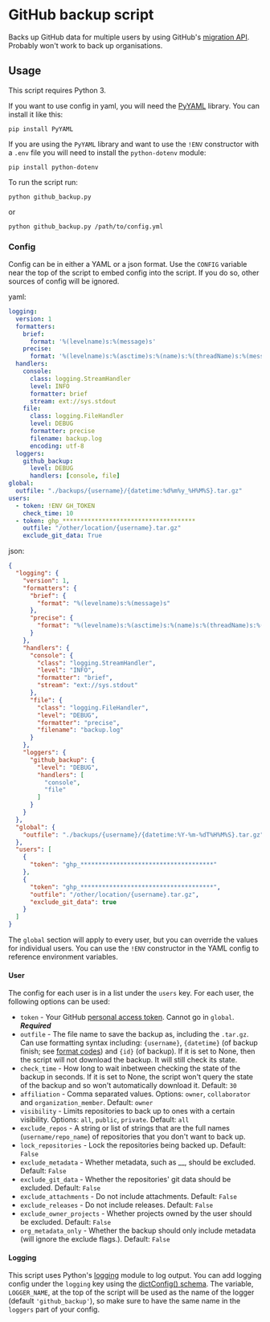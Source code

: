 # GitHub backup script
Backs up GitHub data for multiple users by using GitHub's [migration API](https://docs.github.com/en/rest/migrations/users). Probably won't work to back up organisations.

## Usage
This script requires Python 3. 

If you want to use config in yaml, you will need the [PyYAML](https://pypi.org/project/PyYAML/) library. You can install it like this:
```shell
pip install PyYAML
```
If you are using the `PyYAML` library and want to use the `!ENV` constructor with a `.env` file you will need to install the `python-dotenv` module:
```shell
pip install python-dotenv
```
To run the script run:
```shell
python github_backup.py
```
or
```shell
python github_backup.py /path/to/config.yml
```
### Config
Config can be in either a YAML or a json format. Use the `CONFIG` variable near the top of the script to embed config into the script. If you do so, other sources of config will be ignored.

yaml:
```yaml
logging:
  version: 1
  formatters:
    brief:
      format: '%(levelname)s:%(message)s'
    precise:
      format: '%(levelname)s:%(asctime)s:%(name)s:%(threadName)s:%(message)s'
  handlers:
    console:
      class: logging.StreamHandler
      level: INFO
      formatter: brief
      stream: ext://sys.stdout
    file:
      class: logging.FileHandler
      level: DEBUG
      formatter: precise
      filename: backup.log
      encoding: utf-8
  loggers:
    github_backup:
      level: DEBUG
      handlers: [console, file]
global:
  outfile: "./backups/{username}/{datetime:%d%m%y_%H%M%S}.tar.gz"
users:
  - token: !ENV GH_TOKEN
    check_time: 10
  - token: ghp_*************************************
    outfile: "/other/location/{username}.tar.gz"
    exclude_git_data: True
```
json:
```json
{
  "logging": {
    "version": 1,
    "formatters": {
      "brief": {
        "format": "%(levelname)s:%(message)s"
      },
      "precise": {
        "format": "%(levelname)s:%(asctime)s:%(name)s:%(threadName)s:%(message)s"
      }
    },
    "handlers": {
      "console": {
        "class": "logging.StreamHandler",
        "level": "INFO",
        "formatter": "brief",
        "stream": "ext://sys.stdout"
      },
      "file": {
        "class": "logging.FileHandler",
        "level": "DEBUG",
        "formatter": "precise",
        "filename": "backup.log"
      }
    },
    "loggers": {
      "github_backup": {
        "level": "DEBUG",
        "handlers": [
          "console",
          "file"
        ]
      }
    }
  },
  "global": {
    "outfile": "./backups/{username}/{datetime:%Y-%m-%dT%H%M%S}.tar.gz"
  },
  "users": [
    {
      "token": "ghp_*************************************"
    },
    {
      "token": "ghp_*************************************",
      "outfile": "/other/location/{username}.tar.gz",
      "exclude_git_data": true
    }
  ]
}
```
The `global` section will apply to every user, but you can override the values
for individual users. You can use the `!ENV` constructor in the YAML config to reference environment variables.

#### User
The config for each user is in a list under the `users` key. For each user, the following options can be used:

- `token` - Your GitHub [personal access token](https://docs.github.com/en/authentication/keeping-your-account-and-data-secure/managing-your-personal-access-tokens). Cannot go in `global`. ***Required***
- `outfile` - The file name to save the backup as, including the `.tar.gz`. Can use formatting syntax including: `{username}`, `{datetime}` (of backup finish; see [format codes](https://docs.python.org/3/library/datetime.html#strftime-and-strptime-behavior)) and `{id}` (of backup). If it is set to None, then the script will not download the backup. It will still check its state.
- `check_time` - How long to wait inbetween checking the state of the backup in seconds. If it is set to None, the script won't query the state of the backup and so won't automatically download it. Default: `30`
- `affiliation` - Comma separated values. Options: `owner`, `collaborator` and `organization_member`. Default: `owner`
- `visibility` - Limits repositories to back up to ones with a certain visibility. Options: `all`, `public`, `private`. Default: `all`
- `exclude_repos` - A string or list of strings that are the full names (`username/repo_name`) of repositories that you don't want to back up.
- `lock_repositories` - Lock the repositories being backed up. Default: `False`
- `exclude_metadata` - Whether metadata, such as __, should be excluded. Default: `False`
- `exclude_git_data` - Whether the repositories' git data should be excluded. Default: `False`
- `exclude_attachments` - Do not include attachments. Default: `False`
- `exclude_releases` - Do not include releases. Default: `False`
- `exclude_owner_projects` - Whether projects owned by the user should be excluded. Default: `False`
- `org_metadata_only` - Whether the backup should only include metadata (will ignore the exclude flags.). Default: `False`

#### Logging
This script uses Python's [logging](https://docs.python.org/3/library/logging.html) module to log output. You can add logging config under the `logging` key using the [dictConfig() schema](https://docs.python.org/3/library/logging.config.html#configuration-dictionary-schema). The variable, `LOGGER_NAME`, at the top of the script will be used as the name of the logger (default `'github_backup'`), so make sure to have the same name in the `loggers` part of your config.